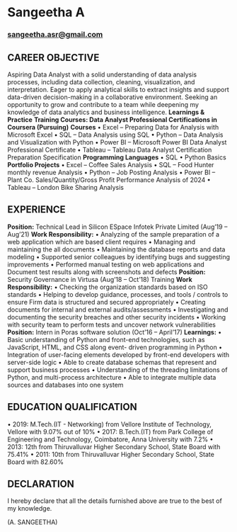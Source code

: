 # Sangeetha A
### sangeetha.asr@gmail.com
## CAREER OBJECTIVE
Aspiring Data Analyst with a solid understanding of data analysis processes, including data collection, cleaning, visualization, and interpretation. Eager to apply analytical skills to extract insights and support data-driven decision-making in a collaborative environment. Seeking an opportunity to grow and contribute to a team while deepening my knowledge of data analytics and business intelligence.
**Learnings & Practice**
**Training Courses: Data Analyst Professional Certifications in Coursera (Pursuing)**
**Courses**
•	Excel – Preparing Data for Analysis with Microsoft Excel
•	SQL – Data Analysis using SQL
•	Python – Data Analysis and Visualization with Python
•	Power BI – Microsoft Power BI Data Analyst Professional Certificate
•	 Tableau – Tableau Data Analyst Certification Preparation Specification
**Programming Languages**
•	SQL
•	Python Basics
**Portfolio Projects**
•	Excel – Coffee Sales Analysis
•	SQL – Food Hunter monthly revenue Analysis
•	Python – Job Posting Analysis
•	Power BI – Plant Co. Sales/Quantity/Gross Profit Performance Analysis of 2024
•	 Tableau – London Bike Sharing Analysis
## EXPERIENCE
**Position:** Technical Lead in Silicon ESpace Infotek Private Limited (Aug’19 – Aug’21)
**Work Responsibility:**
•	Analyzing of the sample preparation of a web application which are based client requires
•	Managing and maintaining the all documents
•	Maintaining the database reports and data modeling
•	Supported senior colleagues by identifying bugs and suggesting improvements
•	Performed manual testing on web applications and Document test results along with screenshots and defects
**Position:** Security Governance in Virtusa (Aug’18 – Oct’18) Training
**Work Responsibility:**
•	Checking the organization standards based on ISO standards
•	Helping to develop guidance, processes, and tools / controls to ensure Firm data is structured and secured appropriately
•	Creating documents for internal and external audits/assessments
•	Investigating and documenting the security breaches and other security incidents
•	Working with security team to perform tests and uncover network vulnerabilities
**Position:** Intern in Poras software solution (Oct’16 – April’17)
**Learnings:**
•	Basic understanding of Python and front-end technologies, such as JavaScript, HTML, and CSS along event- driven programming in Python
•	Integration of user-facing elements developed by front-end developers with server-side logic
•	Able to create database schemas that represent and support business processes
•	Understanding of the threading limitations of Python, and multi-process architecture
•	Able to integrate multiple data sources and databases into one system
## EDUCATION QUALIFICATION
•	2019: M.Tech.(IT - Networking) from Vellore Institute of Technology, Vellore with 9.07% out of 10%
•	2017: B.Tech.(IT) from Park College of Engineering and Technology, Coimbatore, Anna University with 7.2%
•	2013: 12th from Thiruvalluvar Higher Secondary School, State Board with 75.41%
•	2011: 10th from Thiruvalluvar Higher Secondary School, State Board with 82.60%
## DECLARATION
I hereby declare that all the details furnished above are true to the best of my knowledge.

(A. SANGEETHA)
